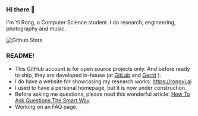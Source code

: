 ### Hi there 👋
I'm Yi Rong, a Computer Science student. I do research, engineering, photography and music.

![Github Stats](https://github-readme-stats.vercel.app/api?username=LER0ever)

### README!
- This GitHub account is for open source projects only. And before ready to ship, they are developed in-house (at [GitLab](https://lab.rongyi.io/LER0ever) and [Gerrit](https://cr.rongyi.io) ).
- I do have a website for showcasing my research works: https://rongyi.ai
- I used to have a personal homepage, but it is now under construction.
- Before asking me questions, please read this wonderful article: [How To Ask Questions The Smart Way](https://ry.sb/smart-questions)
- Working on an FAQ page.
